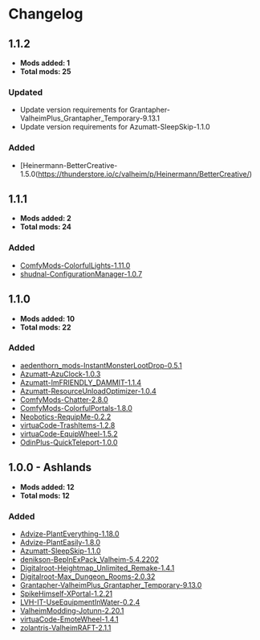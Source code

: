 # Changelog

## 1.1.2

- **Mods added: 1**
- **Total mods: 25**

### Updated

- Update version requirements for Grantapher-ValheimPlus_Grantapher_Temporary-9.13.1
- Update version requirements for Azumatt-SleepSkip-1.1.0

### Added

- [Heinermann-BetterCreative-1.5.0(https://thunderstore.io/c/valheim/p/Heinermann/BetterCreative/)

## 1.1.1

- **Mods added: 2**
- **Total mods: 24**

### Added

- [ComfyMods-ColorfulLights-1.11.0](https://thunderstore.io/c/valheim/p/ComfyMods/ColorfulLights/)
- [shudnal-ConfigurationManager-1.0.7](https://thunderstore.io/c/valheim/p/shudnal/ConfigurationManager/)

## 1.1.0

- **Mods added: 10**
- **Total mods: 22**

### Added

- [aedenthorn_mods-InstantMonsterLootDrop-0.5.1](https://thunderstore.io/c/valheim/p/aedenthorn_mods/InstantMonsterLootDrop/)
- [Azumatt-AzuClock-1.0.3](https://thunderstore.io/c/valheim/p/Azumatt/AzuClock/)
- [Azumatt-ImFRIENDLY_DAMMIT-1.1.4](https://thunderstore.io/c/valheim/p/Azumatt/ImFRIENDLY_DAMMIT/)
- [Azumatt-ResourceUnloadOptimizer-1.0.4](https://thunderstore.io/c/valheim/p/Azumatt/ResourceUnloadOptimizer/)
- [ComfyMods-Chatter-2.8.0](https://thunderstore.io/c/valheim/p/ComfyMods/Chatter/)
- [ComfyMods-ColorfulPortals-1.8.0](https://thunderstore.io/c/valheim/p/ComfyMods/ColorfulPortals/)
- [Neobotics-RequipMe-0.2.2](https://thunderstore.io/c/valheim/p/Neobotics/RequipMe/)
- [virtuaCode-TrashItems-1.2.8](https://thunderstore.io/c/valheim/p/virtuaCode/TrashItems/)
- [virtuaCode-EquipWheel-1.5.2](https://thunderstore.io/c/valheim/p/virtuaCode/EquipWheel/)
- [OdinPlus-QuickTeleport-1.0.0](https://thunderstore.io/c/valheim/p/OdinPlus/QuickTeleport/)

## 1.0.0 - Ashlands

- **Mods added: 12**
- **Total mods: 12**

### Added

- [Advize-PlantEverything-1.18.0](https://thunderstore.io/c/valheim/p/Advize/PlantEverything/)
- [Advize-PlantEasily-1.8.0](https://thunderstore.io/c/valheim/p/Advize/PlantEasily/)
- [Azumatt-SleepSkip-1.1.0](https://thunderstore.io/c/valheim/p/Azumatt/SkipSleep)
- [denikson-BepInExPack_Valheim-5.4.2202](https://thunderstore.io/c/valheim/p/denikson/BepInExPack_Valheim/)
- [Digitalroot-Heightmap_Unlimited_Remake-1.4.1](https://thunderstore.io/c/valheim/p/Digitalroot/Heightmap-Unlimited_Remake/)
- [Digitalroot-Max_Dungeon_Rooms-2.0.32](https://thunderstore.io/c/valheim/p/Digitalroot/Max_Dungeon_Rooms/)
- [Grantapher-ValheimPlus_Grantapher_Temporary-9.13.0](https://thunderstore.io/c/valheim/p/Grantapher/ValheimPlus_Grantapher_Temporary/)
- [SpikeHimself-XPortal-1.2.21](https://thunderstore.io/c/valheim/p/SpikeHimself/XPortal/)
- [LVH-IT-UseEquipmentInWater-0.2.4](https://thunderstore.io/c/valheim/p/LVH-IT/UseEquipmentInWater/)
- [ValheimModding-Jotunn-2.20.1](https://thunderstore.io/c/valheim/p/ValheimModding/Jotunn/)
- [virtuaCode-EmoteWheel-1.4.1](https://thunderstore.io/c/valheim/p/virtuaCode/EmoteWheel/)
- [zolantris-ValheimRAFT-2.1.1](https://thunderstore.io/c/valheim/p/zolantris/ValheimRAFT/)
